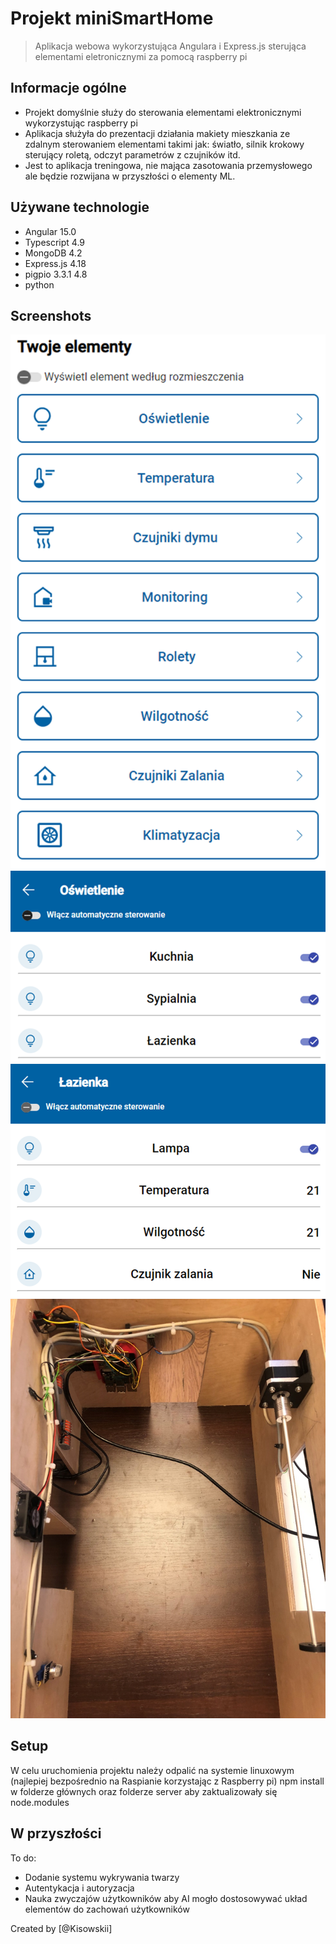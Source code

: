 # Projekt miniSmartHome

> Aplikacja webowa wykorzystująca Angulara i Express.js sterująca elementami eletronicznymi za pomocą raspberry pi

## Informacje ogólne

- Projekt domyślnie służy do sterowania elementami elektronicznymi wykorzystując raspberry pi
- Aplikacja służyła do prezentacji działania makiety mieszkania ze zdalnym sterowaniem elementami takimi jak: światło, silnik krokowy sterujący roletą, odczyt parametrów z czujników itd.
- Jest to aplikacja treningowa, nie mająca zasotowania przemysłowego ale będzie rozwijana w przyszłości o elementy ML.

## Używane technologie

- Angular 15.0
- Typescript 4.9
- MongoDB 4.2
- Express.js 4.18
- pigpio 3.3.1 4.8
- python

## Screenshots

![Example screenshot](./img/MainPage.png)
![Example screenshot](./img/Light.png)
![Example screenshot](./img/Bathroom.png)
![Example screenshot](./img/Photo.png)

## Setup

W celu uruchomienia projektu należy odpalić na systemie linuxowym (najlepiej bezpośrednio na Raspianie korzystając z Raspberry pi) npm install w folderze głównych oraz folderze server aby zaktualizowały się node.modules

## W przyszłości

To do:

- Dodanie systemu wykrywania twarzy
- Autentykacja i autoryzacja
- Nauka zwyczajów użytkowników aby AI mogło dostosowywać układ elementów do zachowań użytkowników

Created by [@Kisowskii]
